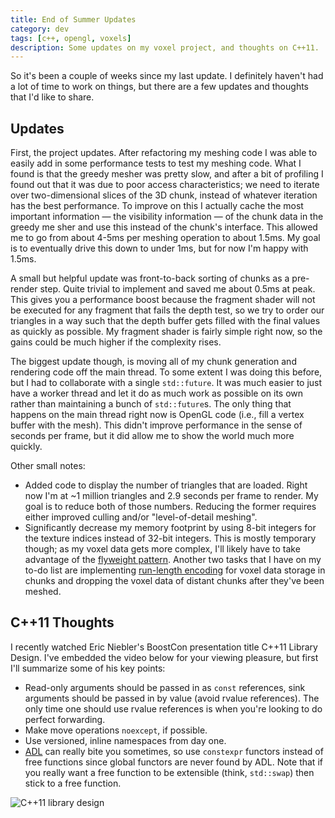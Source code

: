 ```yaml
---
title: End of Summer Updates
category: dev
tags: [c++, opengl, voxels]
description: Some updates on my voxel project, and thoughts on C++11.
---
```


So it's been a couple of weeks since my last update. I definitely haven't had a lot of time to work
on things, but there are a few updates and thoughts that I'd like to share.

## Updates

First, the project updates. After refactoring my meshing code I was able to easily add in some
performance tests to test my meshing code. What I found is that the greedy mesher was pretty slow,
and after a bit of profiling I found out that it was due to poor access characteristics; we need to
iterate over two-dimensional slices of the 3D chunk, instead of whatever iteration has the best
performance. To improve on this I actually cache the most important information &mdash; the
visibility information &mdash; of the chunk data in the greedy me sher and use this instead of the
chunk's interface. This allowed me to go from about 4-5ms per meshing operation to about 1.5ms. My
goal is to eventually drive this down to under 1ms, but for now I'm happy with 1.5ms.

A small but helpful update was front-to-back sorting of chunks as a pre-render step. Quite trivial
to implement and saved me about 0.5ms at peak. This gives you a performance boost because the
fragment shader will not be executed for any fragment that fails the depth test, so we try to order
our triangles in a way such that the depth buffer gets filled with the final values as quickly as
possible. My fragment shader is fairly simple right now, so the gains could be much higher if the
complexity rises.

The biggest update though, is moving all of my chunk generation and rendering code off the main
thread. To some extent I was doing this before, but I had to collaborate with a single
`std::future`. It was much easier to just have a worker thread and let it do as much work as
possible on its own rather than maintaining a bunch of `std::future`s. The only thing that happens
on the main thread right now is OpenGL code (i.e., fill a vertex buffer with the mesh). This didn't
improve performance in the sense of seconds per frame, but it did allow me to show the world much
more quickly.

Other small notes:

- Added code to display the number of triangles that are loaded. Right now I'm at ~1 million
  triangles and 2.9 seconds per frame to render. My goal is to reduce both of those numbers.
  Reducing the former requires either improved culling and/or "level-of-detail meshing".
- Significantly decrease my memory footprint by using 8-bit integers for the texture indices instead
  of 32-bit integers. This is mostly temporary though; as my voxel data gets more complex, I'll
  likely have to take advantage of the
  [flyweight pattern](https://en.wikipedia.org/wiki/Flyweight_pattern). Another two tasks that I
  have on my to-do list are implementing
  [run-length encoding](https://en.wikipedia.org/wiki/Run-length_encoding) for voxel data storage in
  chunks and dropping the voxel data of distant chunks after they've been meshed.

## C++11 Thoughts

I recently watched Eric Niebler's BoostCon presentation title C++11 Library Design. I've embedded
the video below for your viewing pleasure, but first I'll summarize some of his key points:

- Read-only arguments should be passed in as `const` references, sink arguments should be passed in
  by value (avoid rvalue references). The only time one should use rvalue references is when you're
  looking to do perfect forwarding.
- Make move operations `noexcept`, if possible.
- Use versioned, inline namespaces from day one.
- [ADL](https://en.wikipedia.org/wiki/Argument-dependent_name_lookup) can really bite you sometimes,
  so use `constexpr` functors instead of free functions since global functors are never found by
  ADL. Note that if you really want a free function to be extensible (think, `std::swap`) then stick
  to a free function.

![C++11 library design](https://www.youtube.com/embed/zgOF4NrQllo)
